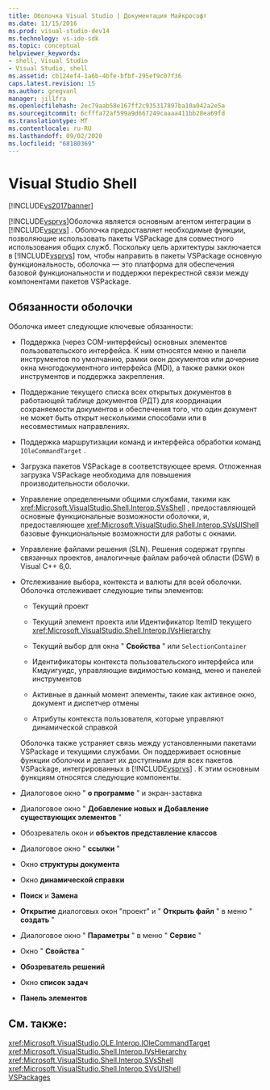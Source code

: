 ```yaml
---
title: Оболочка Visual Studio | Документация Майкрософт
ms.date: 11/15/2016
ms.prod: visual-studio-dev14
ms.technology: vs-ide-sdk
ms.topic: conceptual
helpviewer_keywords:
- shell, Visual Studio
- Visual Studio, shell
ms.assetid: cb124ef4-1a6b-4bfe-bfbf-295ef9c07f36
caps.latest.revision: 15
ms.author: gregvanl
manager: jillfra
ms.openlocfilehash: 2ec79aab58e167ff2c935317897ba10a042a2e5a
ms.sourcegitcommit: 6cfffa72af599a9d667249caaaa411bb28ea69fd
ms.translationtype: MT
ms.contentlocale: ru-RU
ms.lasthandoff: 09/02/2020
ms.locfileid: "68180369"
---
```

# <a name="visual-studio-shell"></a>Visual Studio Shell
[!INCLUDE[vs2017banner](../../includes/vs2017banner.md)]

[!INCLUDE[vsprvs](../../includes/vsprvs-md.md)]Оболочка является основным агентом интеграции в [!INCLUDE[vsprvs](../../includes/vsprvs-md.md)] . Оболочка предоставляет необходимые функции, позволяющие использовать пакеты VSPackage для совместного использования общих служб. Поскольку цель архитектуры заключается в [!INCLUDE[vsprvs](../../includes/vsprvs-md.md)] том, чтобы направить в пакеты VSPackage основную функциональность, оболочка — это платформа для обеспечения базовой функциональности и поддержки перекрестной связи между компонентами пакетов VSPackage.  
  
## <a name="shell-responsibilities"></a>Обязанности оболочки  
 Оболочка имеет следующие ключевые обязанности:  
  
- Поддержка (через COM-интерфейсы) основных элементов пользовательского интерфейса. К ним относятся меню и панели инструментов по умолчанию, рамки окон документов или дочерние окна многодокументного интерфейса (MDI), а также рамки окон инструментов и поддержка закрепления.  
  
- Поддержание текущего списка всех открытых документов в работающей таблице документов (РДТ) для координации сохраняемости документов и обеспечения того, что один документ не может быть открыт несколькими способами или в несовместимых направлениях.  
  
- Поддержка маршрутизации команд и интерфейса обработки команд `IOleCommandTarget` .  
  
- Загрузка пакетов VSPackage в соответствующее время. Отложенная загрузка VSPackage необходима для повышения производительности оболочки.  
  
- Управление определенными общими службами, такими как <xref:Microsoft.VisualStudio.Shell.Interop.SVsShell> , предоставляющей основные функциональные возможности оболочки, и, предоставляющее <xref:Microsoft.VisualStudio.Shell.Interop.SVsUIShell> базовые функциональные возможности для работы с окнами.  
  
- Управление файлами решения (SLN). Решения содержат группы связанных проектов, аналогичные файлам рабочей области (DSW) в Visual C++ 6,0.  
  
- Отслеживание выбора, контекста и валюты для всей оболочки. Оболочка отслеживает следующие типы элементов:  
  
  - Текущий проект  
  
  - Текущий элемент проекта или Идентификатор ItemID текущего <xref:Microsoft.VisualStudio.Shell.Interop.IVsHierarchy>  
  
  - Текущий выбор для окна " **Свойства** " или `SelectionContainer`  
  
  - Идентификаторы контекста пользовательского интерфейса или Кмдуигуидс, управляющие видимостью команд, меню и панелей инструментов  
  
  - Активные в данный момент элементы, такие как активное окно, документ и диспетчер отмены  
  
  - Атрибуты контекста пользователя, которые управляют динамической справкой  
  
  Оболочка также устраняет связь между установленными пакетами VSPackage и текущими службами. Он поддерживает основные функции оболочки и делает их доступными для всех пакетов VSPackage, интегрированных в [!INCLUDE[vsprvs](../../includes/vsprvs-md.md)] . К этим основным функциям относятся следующие компоненты.  
  
- Диалоговое окно " **о программе** " и экран-заставка  
  
- Диалоговое окно " **Добавление новых и Добавление существующих элементов** "  
  
- Обозреватель окон и **объектов** **представление классов**  
  
- Диалоговое окно " **ссылки** "  
  
- Окно **структуры документа**  
  
- Окно **динамической справки**  
  
- **Поиск** и **Замена**  
  
- **Открытие** диалоговых окон "проект" и " **Открыть файл** " в меню " **создать** "  
  
- Диалоговое окно " **Параметры** " в меню " **Сервис** "  
  
- Окно " **Свойства** "  
  
- **Обозреватель решений**  
  
- Окно **список задач**  
  
- **Панель элементов**  
  
## <a name="see-also"></a>См. также:  
 <xref:Microsoft.VisualStudio.OLE.Interop.IOleCommandTarget>   
 <xref:Microsoft.VisualStudio.Shell.Interop.IVsHierarchy>   
 <xref:Microsoft.VisualStudio.Shell.Interop.SVsShell>   
 <xref:Microsoft.VisualStudio.Shell.Interop.SVsUIShell>   
 [VSPackages](../../extensibility/internals/vspackages.md)
